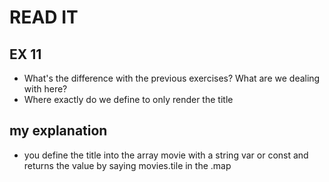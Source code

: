 # READ IT
## EX 11
* What's the difference with the previous exercises? What are we dealing with here?
* Where exactly do we define to only render the title

## my explanation 

* you define the title into the array movie with a string var or const and returns the value by saying movies.tile in the .map